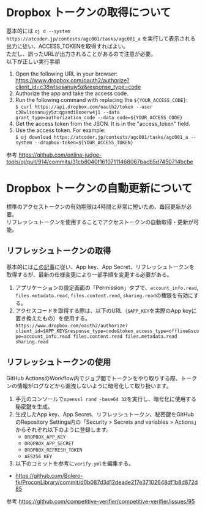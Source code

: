 # Dropbox トークンの取得について
基本的には ```oj d --system https://atcoder.jp/contests/agc001/tasks/agc001_a``` を実行して表示される出力に従い、ACCESS_TOKENを取得すればよい。  
ただし、誤ったURLが出力されることがあるので注意が必要。  
以下が正しい実行手順  
1. Open the following URL in your browser:
    https://www.dropbox.com/oauth2/authorize?client_id=c38wlsosanujy5z&response_type=code
2. Authorize the app and take the access code.
3. Run the following command with replacing the ```${YOUR_ACCESS_CODE}```:  
   ```$ curl https://api.dropbox.com/oauth2/token --user c38wlsosanujy5z:qgsndi0xoerw4j1 --data grant_type=authorization_code --data code=${YOUR_ACCESS_CODE}```
4. Get the access token from the JSON. It is in the "access_token" field.
5. Use the access token. For example:  
    ```$ oj download https://atcoder.jp/contests/agc001/tasks/agc001_a --system --dropbox-token=${YOUR_ACCESS_TOKEN}```

参考 https://github.com/online-judge-tools/oj/pull/914/commits/31cb8040f16107111468067bacb5d7450714bcbe

# Dropbox トークンの自動更新について
標準のアクセストークンの有効期限は4時間と非常に短いため、毎回更新が必要。  
リフレッシュトークンを使用することでアクセストークンの自動取得・更新が可能。  
## リフレッシュトークンの取得
基本的には[この記事](https://zenn.dev/yakumo/articles/75d3df651d0609)に従い、App key、App Secret、リフレッシュトークンを取得するが、最新の仕様変更により一部手順を変更する必要がある。
1. アプリケーションの設定画面の「Permission」タブで、```account_info.read```, ```files.metadata.read```, ```files.content.read```, ```sharing.read```の権限を有効にする。  
2. アクセスコードを取得する際は、以下のURL（```$APP_KEY```を実際のApp keyに置き換えたもの）を使用する。  
```https://www.dropbox.com/oauth2/authorize?client_id=$APP_KEY&response_type=code&token_access_type=offline&scope=account_info.read files.content.read files.metadata.read sharing.read```
## リフレッシュトークンの使用
GitHub ActionsのWorkflow内でジョブ間でトークンをやり取りする際、トークンの情報がログなどから漏洩しないように暗号化して取り扱います。  
1. 手元のコンソールで```openssl rand -base64 32```を実行し、暗号化に使用する秘密鍵を生成。  
2. 生成したApp key、App Secret、リフレッシュトークン、秘密鍵をGitHubのRepository Settings内の「Security > Secrets and variables > Actions」からそれぞれ以下のように登録します。
    - ```DROPBOX_APP_KEY```
    - ```DROPBOX_APP_SECRET```
    - ```DROPBOX_REFRESH_TOKEN```
    - ```AES256_KEY```
3. 以下のコミットを参考に```verify.yml```を編集する。  
- https://github.com/Bolero-fk/ProconLibrary/commit/d0b087d3d12deade217e37102648df1b8d872d85

参考 https://github.com/competitive-verifier/competitive-verifier/issues/95  
